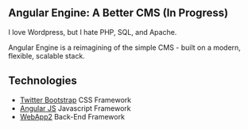 ## Angular Engine: A Better CMS (In Progress)

I love Wordpress, but I hate PHP, SQL, and Apache.

Angular Engine is a reimagining of the simple CMS - built on a modern, flexible, scalable stack.

## Technologies
+ [Twitter Bootstrap](http://twitter.github.com/bootstrap/) CSS Framework
+ [Angular JS](http://twitter.github.com/bootstrap/) Javascript Framework
+ [WebApp2](http://twitter.github.com/bootstrap/) Back-End Framework

